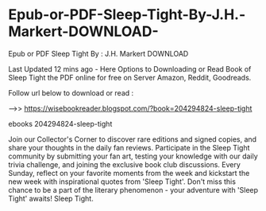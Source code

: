 # Epub-or-PDF-Sleep-Tight-By-J.H.-Markert-DOWNLOAD-
Epub or PDF Sleep Tight By : J.H. Markert DOWNLOAD 

Last Updated 12 mins ago - Here Options to Downloading or Read Book of Sleep Tight the PDF online for free on Server Amazon, Reddit, Goodreads.
 
Follow url below to download or read :
 
-->> https://wisebookreader.blogspot.com/?book=204294824-sleep-tight
 
ebooks 204294824-sleep-tight
 
Join our Collector's Corner to discover rare editions and signed copies, and share your thoughts in the daily fan reviews.
Participate in the Sleep Tight community by submitting your fan art, testing your knowledge with our daily trivia challenge, and joining the exclusive book club discussions.
Every Sunday, reflect on your favorite moments from the week and kickstart the new week with inspirational quotes from 'Sleep Tight'. Don't miss this chance to be a part of the literary phenomenon - your adventure with 'Sleep Tight' awaits! Sleep Tight.
